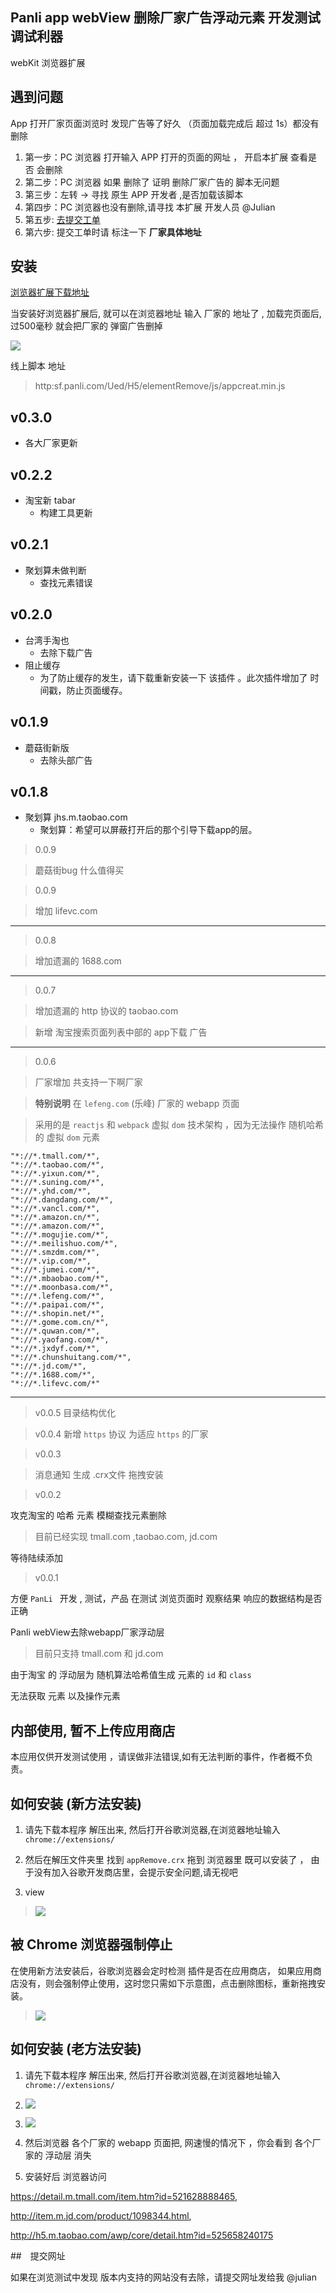 ## Panli app webView 删除厂家广告浮动元素 开发测试调试利器

webKit 浏览器扩展

## 遇到问题

App 打开厂家页面浏览时 发现广告等了好久 （页面加载完成后 超过 1s）都没有删除

1. 第一步：PC 浏览器 打开输入 APP 打开的页面的网址 ， 开启本扩展 查看是否 会删除
2. 第二步：PC 浏览器 如果 删除了 证明 删除厂家广告的 脚本无问题
3. 第三步：左转 -> 寻找 原生 APP 开发者 ,是否加载该脚本
4. 第四步：PC 浏览器也没有删除,请寻找 本扩展 开发人员 @Julian
5. 第五步: [去提交工单](http://github.panli.com/Julian/App-remove/issues)
6. 第六步: 提交工单时请 标注一下 **厂家具体地址**


## 安装

[浏览器扩展下载地址](http://github.panli.com/Julian/App-remove/raw/master/appRemove.crx)


当安装好浏览器扩展后, 就可以在浏览器地址 输入 厂家的 地址了 ,
加载完页面后,过500毫秒 就会把厂家的 弹窗广告删掉

![](./help/images/2016-06-06.png)




线上脚本 地址

> http:sf.panli.com/Ued/H5/elementRemove/js/appcreat.min.js


## v0.3.0

- 各大厂家更新

## v0.2.2

- 淘宝新 tabar
    - 构建工具更新


## v0.2.1

- 聚划算未做判断
    - 查找元素错误

## v0.2.0

- 台湾手淘也
	- 去除下载广告
- 阻止缓存
	- 为了防止缓存的发生，请下载重新安装一下 该插件 。此次插件增加了 时间戳，防止页面缓存。


## v0.1.9

- 蘑菇街新版
    - 去除头部广告


## v0.1.8

- 聚划算 jhs.m.taobao.com 
    - 聚划算：希望可以屏蔽打开后的那个引导下载app的层。
    
    


>0.0.9

> 蘑菇街bug 什么值得买


>0.0.9

>增加 lifevc.com



---

>0.0.8

>增加遗漏的 1688.com

---


>0.0.7

>增加遗漏的 http 协议的 taobao.com

>新增 淘宝搜索页面列表中部的 app下载 广告


---



>0.0.6

> 厂家增加 共支持一下啊厂家

> **特别说明** 在 `lefeng.com` (乐峰) 厂家的 webapp 页面 

> 采用的是 `reactjs` 和 `webpack` 虚拟 `dom` 技术架构 ，因为无法操作 随机哈希 的 虚拟 `dom` 元素

```
"*://*.tmall.com/*",
"*://*.taobao.com/*",
"*://*.yixun.com/*",
"*://*.suning.com/*",
"*://*.yhd.com/*",
"*://*.dangdang.com/*",
"*://*.vancl.com/*",
"*://*.amazon.cn/*",
"*://*.amazon.com/*",
"*://*.mogujie.com/*",
"*://*.meilishuo.com/*",
"*://*.smzdm.com/*",
"*://*.vip.com/*",
"*://*.jumei.com/*",
"*://*.mbaobao.com/*",
"*://*.moonbasa.com/*",
"*://*.lefeng.com/*",
"*://*.paipai.com/*",
"*://*.shopin.net/*",
"*://*.gome.com.cn/*",
"*://*.quwan.com/*",
"*://*.yaofang.com/*",
"*://*.jxdyf.com/*",
"*://*.chunshuitang.com/*",
"*://*.jd.com/*",
"*://*.1688.com/*",
"*://*.lifevc.com/*"

```


---

>v0.0.5
>目录结构优化

>v0.0.4
> 新增 `https` 协议 为适应 `https` 的厂家



>v0.0.3

>消息通知 生成 .crx文件 拖拽安装


>v0.0.2

攻克淘宝的 哈希 元素 模糊查找元素删除

> 目前已经实现 tmall.com ,taobao.com, jd.com 

等待陆续添加


>v0.0.1

方便 `PanLi ` 开发 , 测试，产品 在测试 浏览页面时 观察结果
响应的数据结构是否正确

Panli webView去除webapp厂家浮动层

> 目前只支持 tmall.com  和 jd.com 

由于淘宝 的 浮动层为 随机算法哈希值生成 元素的 `id` 和 `class`

无法获取 元素 以及操作元素

## 内部使用, 暂不上传应用商店

本应用仅供开发测试使用 ，请误做非法错误,如有无法判断的事件，作者概不负责。

## 如何安装 (新方法安装)

1. 请先下载本程序 解压出来, 然后打开谷歌浏览器,在浏览器地址输入 `chrome://extensions/` 

2. 然后在解压文件夹里 找到 `appRemove.crx` 拖到 浏览器里 既可以安装了 ， 由于没有加入谷歌开发商店里，会提示安全问题,请无视吧

3. view

> ![](./help/images/appremo.gif)


## 被 Chrome 浏览器强制停止

在使用新方法安装后，谷歌浏览器会定时检测 插件是否在应用商店，
如果应用商店没有，则会强制停止使用，这时您只需如下示意图，点击删除图标，重新拖拽安装。


> ![](./help/images/del.png)


## 如何安装 (老方法安装)

1. 请先下载本程序 解压出来, 然后打开谷歌浏览器,在浏览器地址输入 `chrome://extensions/` 

2. ![](./help/images/1.png)


3. ![](./help/images/2.png)

4. 然后浏览器 各个厂家的 webapp 页面把, 网速慢的情况下 ，你会看到 各个厂家的 浮动层 消失


5. 安装好后 浏览器访问 

https://detail.m.tmall.com/item.htm?id=521628888465, 

http://item.m.jd.com/product/1098344.html,


http://h5.m.taobao.com/awp/core/detail.htm?id=525658240175



##　提交网址

如果在浏览测试中发现 版本内支持的网站没有去除，请提交网址发给我 @julian
